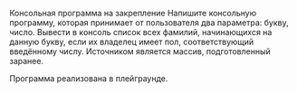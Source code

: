 Консольная программа на закрепление
 Напишите консольную программу, которая принимает от пользователя два параметра: букву, число.
 Вывести в консоль список всех фамилий, начинающихся на данную букву, если их владелец имеет пол, соответствующий введённому числу. Источником является массив, подготовленный заранее.

 Программа реализована в плейграунде.

